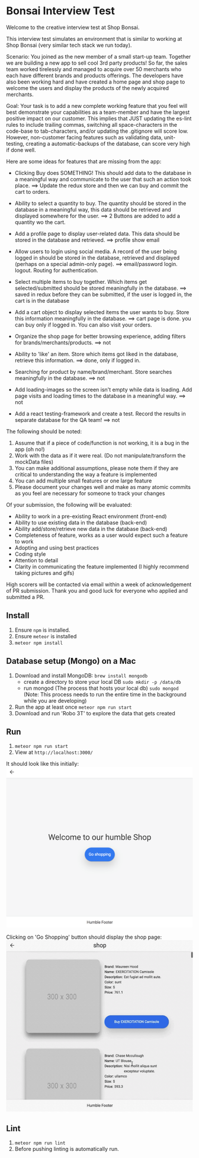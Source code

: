 # Bonsai Interview Test

Welcome to the creative interview test at Shop Bonsai.

This interview test simulates an environment that is similar to working at Shop Bonsai (very similar tech stack we run today). 

Scenario:
You joined as the new member of a small start-up team. Together we are building a new app to sell cool 3rd party products! So far, the sales team worked tirelessly and managed to acquire over 50 merchants who each have different brands and products offerings. The developers have also been working hard and have created a home page and shop page to welcome the users and display the products of the newly acquired merchants.

Goal:
Your task is to add a new complete working feature that you feel will best demonstrate your capabilities as a team-member and have the largest positive impact on our customer. This implies that JUST updating the es-lint rules to include trailing commas, switching all space-characters in the code-base to tab-characters, and/or updating the .gitignore will score low. However, non-customer facing features such as validating data, unit-testing, creating a automatic-backups of the database, can score very high if done well.

Here are some ideas for features that are missing from the app:
 
 - Clicking Buy does SOMETHING! This should add data to the database in a meaningful way and communicate to the user that such an action took place.
 ==> Update the redux store and then we can buy and commit the cart to orders.
 
 - Ability to select a quantity to buy. The quantity should be stored in the database in a meaningful way, this data should be retrieved and displayed somewhere for the user.
 ==> 2 Buttons are added to add a quantity wo the cart.
 
 - Add a profile page to display user-related data. This data should be stored in the database and retrieved.
 ==> profile show email

 - Allow users to login using social media. A record of the user being logged in should be stored in the database, retrieved and displayed (perhaps on a special admin-only page).
 ==>  email/password login. logout. Routing for authentication.

 - Select multiple items to buy together. Which items get selected/submitted should be stored meaningfully in the database.
 ==> saved in redux before they can be submitted, if the user is logged in, the cart is in the database
 
 - Add a cart object to display selected items the user wants to buy. Store this information meaningfully in the database.
 ==> cart page is done. you can buy only if logged in. You can also visit your orders.
 
 - Organize the shop page for better browsing experience, adding filters for brands/merchants/products.
 ==> not

 - Ability to 'like' an item. Store which items got liked in the database, retrieve this information.
 ==> done, only if logged in.

 - Searching for product by name/brand/merchant. Store searches meaningfully in the database.
 ==> not

 - Add loading-images so the screen isn't empty while data is loading. Add page visits and loading times to the database in a meaningful way.
 ==> not

 - Add a react testing-framework and create a test. Record the results in separate database for the QA team!
 ==> not


The following should be noted:
1. Assume that if a piece of code/function is not working, it is a bug in the app (oh no!)
2. Work with the data as if it were real. (Do not manipulate/transform the mockData files)
3. You can make additional assumptions, please note them if they are critical to understanding the way a feature is implemented
4. You can add multiple small features or one large feature
5. Please document your changes well and make as many atomic commits as you feel are necessary for someone to track your changes

Of your submission, the following will be evaluated:
- Ability to work in a pre-existing React environment (front-end)
- Ability to use existing data in the database (back-end)
- Ability add/store/retrieve new data in the database (back-end)
- Completeness of feature, works as a user would expect such a feature to work
- Adopting and using best practices
- Coding style
- Attention to detail
- Clarity in communicating the feature implemented (I highly recommend taking pictures and gifs)

High scorers will be contacted via email within a week of acknowledgement of PR submission.
Thank you and good luck for everyone who applied and submitted a PR.

## Install
1. Ensure `npm` is installed.
2. Ensure `meteor` is installed
3. `meteor npm install`

## Database setup (Mongo) on a Mac
1. Download and install MongoDB: `brew install mongodb`
    - create a directory to store your local DB `sudo mkdir -p /data/db`
    - run mongod (The process that hosts your local db) `sudo mongod` (Note: This process needs to run the entire time in the background while you are developing)
2. Run the app at least once `meteor npm run start`
3. Download and run 'Robo 3T' to explore the data that gets created

## Run
1. `meteor npm run start`
2. View at `http://localhost:3000/`

It should look like this initially:
![Home Page Default Look](https://raw.githubusercontent.com/ShopBonsai/interview-test/master/docs/homePage.png)

Clicking on 'Go Shopping' button should display the shop page:
![Shop Page Default Look and browse](https://raw.githubusercontent.com/ShopBonsai/interview-test/master/docs/shopPage.gif)

## Lint
1. `meteor npm run lint`
2. Before pushing linting is automatically run.
